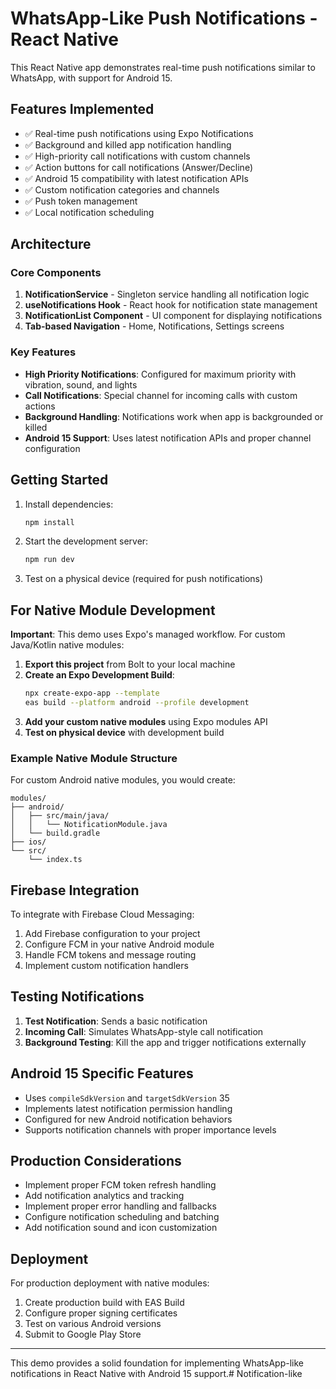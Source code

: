 # WhatsApp-Like Push Notifications - React Native

This React Native app demonstrates real-time push notifications similar to WhatsApp, with support for Android 15.

## Features Implemented

- ✅ Real-time push notifications using Expo Notifications
- ✅ Background and killed app notification handling
- ✅ High-priority call notifications with custom channels
- ✅ Action buttons for call notifications (Answer/Decline)
- ✅ Android 15 compatibility with latest notification APIs
- ✅ Custom notification categories and channels
- ✅ Push token management
- ✅ Local notification scheduling

## Architecture

### Core Components

1. **NotificationService** - Singleton service handling all notification logic
2. **useNotifications Hook** - React hook for notification state management
3. **NotificationList Component** - UI component for displaying notifications
4. **Tab-based Navigation** - Home, Notifications, Settings screens

### Key Features

- **High Priority Notifications**: Configured for maximum priority with vibration, sound, and lights
- **Call Notifications**: Special channel for incoming calls with custom actions
- **Background Handling**: Notifications work when app is backgrounded or killed
- **Android 15 Support**: Uses latest notification APIs and proper channel configuration

## Getting Started

1. Install dependencies:
   ```bash
   npm install
   ```

2. Start the development server:
   ```bash
   npm run dev
   ```

3. Test on a physical device (required for push notifications)

## For Native Module Development

**Important**: This demo uses Expo's managed workflow. For custom Java/Kotlin native modules:

1. **Export this project** from Bolt to your local machine
2. **Create an Expo Development Build**:
   ```bash
   npx create-expo-app --template
   eas build --platform android --profile development
   ```
3. **Add your custom native modules** using Expo modules API
4. **Test on physical device** with development build

### Example Native Module Structure

For custom Android native modules, you would create:

```
modules/
├── android/
│   ├── src/main/java/
│   │   └── NotificationModule.java
│   └── build.gradle
├── ios/
└── src/
    └── index.ts
```

## Firebase Integration

To integrate with Firebase Cloud Messaging:

1. Add Firebase configuration to your project
2. Configure FCM in your native Android module
3. Handle FCM tokens and message routing
4. Implement custom notification handlers

## Testing Notifications

1. **Test Notification**: Sends a basic notification
2. **Incoming Call**: Simulates WhatsApp-style call notification
3. **Background Testing**: Kill the app and trigger notifications externally

## Android 15 Specific Features

- Uses `compileSdkVersion` and `targetSdkVersion` 35
- Implements latest notification permission handling
- Configured for new Android notification behaviors
- Supports notification channels with proper importance levels

## Production Considerations

- Implement proper FCM token refresh handling
- Add notification analytics and tracking
- Implement proper error handling and fallbacks
- Configure notification scheduling and batching
- Add notification sound and icon customization

## Deployment

For production deployment with native modules:
1. Create production build with EAS Build
2. Configure proper signing certificates
3. Test on various Android versions
4. Submit to Google Play Store

---

This demo provides a solid foundation for implementing WhatsApp-like notifications in React Native with Android 15 support.# Notification-like
